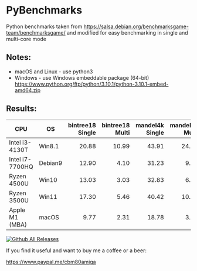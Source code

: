 # PyBenchmarks
Python benchmarks taken from https://salsa.debian.org/benchmarksgame-team/benchmarksgame/
and modified for easy benchmarking in single and multi-core mode

## Notes:
* macOS and Linux - use python3
* Windows - use Windows embeddable package (64-bit) https://www.python.org/ftp/python/3.10.1/python-3.10.1-embed-amd64.zip

## Results:

 |CPU|OS|bintree18 Single|bintree18 Multi|mandel4k Single|mandel4k Multi|
 |--|--|--:|--:|--:|--:|
 |Intel i3-4130T |  Win8.1 |20.88 |10.99|43.91|24.19|
 |Intel i7-7700HQ|  Debian9|12.90 | 4.10|31.23| 9.23|
 |Ryzen 4500U    |  Win10  |13.03 | 3.03|32.83| 6.62|
 |Ryzen 3500U    |  Win11  |17.30 | 5.46|40.42|10.49|               
 |Apple M1 (MBA) |  macOS  | 9.77 | 2.31|18.78| 3.84|
 
[![Github All Releases](https://img.shields.io/github/downloads/cbm80amiga/PyBenchmarks/total.svg)]()

If you find it useful and want to buy me a coffee or a beer:

https://www.paypal.me/cbm80amiga

